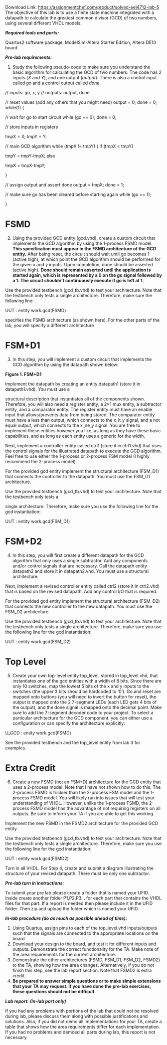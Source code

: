 Download Link: https://assignmentchef.com/product/solved-eel4712-lab-5
<br>
The objective of this lab is to use a finite state machine integrated with a datapath to calculate the greatest common divisor (GCD) of two numbers, using several different VHDL models.




<strong><em>Required tools and parts:  </em></strong>

Quartus2 software package, ModelSim-Altera Starter Edition, Altera DE10 board.

<strong><em>Pre-lab requirements:  </em></strong>

<ol>

 <li>Study the following pseudo-code to make sure you understand the basic algorithm for calculating the GCD of two numbers. The code has 2 inputs (<em>X</em> and <em>Y</em>), and one output (<em>output</em>). There is also a control input called <em>go</em> and a control output called <em>done</em>.</li>

</ol>

// inputs: go, x, y // outputs: output, done




// reset values (add any others that you might need) output = 0; done = 0;  while(1) {




// wait for go to start circuit  while (go == 0);  done = 0;




// store inputs in registers

tmpX = X;  tmpY = Y;




// main GCD algorithm  while (tmpX != tmpY) {        if (tmpX &lt; tmpY)

tmpY = tmpY-tmpX;       else

tmpX = tmpX-tmpY;

}




// assign output and assert done  output = tmpX;   done = 1;




// make sure go has been cleared before starting again  while (go == 1);

}







<h1>FSMD</h1>

<ol start="2">

 <li>Using the provided GCD entity (gcd.vhd), create a custom circuit that implements the GCD algorithm by using the 1-process FSMD model. <strong>This specification must appear in the FSMD architecture of the GCD entity.</strong> After being reset, the circuit should wait until go becomes 1 (active high), at which point the GCD algorithm should be performed for the given x and y inputs. Upon completion, done should be asserted (active high). <strong>Done should remain asserted until the application is started again, which is represented by a 0 on the go signal followed by a 1. The circuit shouldn’t continuously execute if go is left at 1.</strong></li>

</ol>




Use the provided testbench (gcd_tb.vhd) to test your architecture. Note that the testbench only tests a single architecture. Therefore, make sure the following line:




UUT : entity work.gcd(FSMD)




specifies the FSMD architecture (as shown here). For the other parts of the lab, you will specify a different architecture




<h1>FSM+D1</h1>

<ol start="3">

 <li>In this step, you will implement a custom circuit that implements the GCD algorithm by using the datapath shown below:</li>

</ol>




<strong>Figure 1. FSM+D1 </strong>




Implement the datapath by creating an entity datapath1 (store it in datapath1.vhd). You must use a

structural description that instantiates all of the components shown. Therefore, you will also need a register entity, a 2×1 mux entity, a subtractor entity, and a comparator entity. The register entity must have an enable input that allows/prevents data from being stored. The comparator entity must have a less than output, which connects to the x_lt_y signal, and a not equal output, which connects to the x_ne_y signal. You are free to implement these entities however you like, as long as they have these basic capabilities, and as long as each entity uses a generic for the width.




Next, implement a controller entity called ctrl1 (store it in ctrl1.vhd) that uses the control signals for the illustrated datapath to execute the GCD algorithm. Feel free to use either the 1-process or 2-process FSM model (I highly recommend the 2-process model).




For the provided gcd entity implement the structural architecture (FSM_D1) that connects the controller to the datapath. You must use the FSM_D1 architecture.




Use the provided testbench (gcd_tb.vhd) to test your architecture. Note that the testbench only tests a

single architecture. Therefore, make sure you use the following line for the gcd instantiation:




UUT : entity work.gcd(FSM_D1)

<strong> </strong>

<h1>FSM+D2</h1>

<ol start="4">

 <li>In this step, you will first create a different datapath for the GCD algorithm that only uses a single subtractor. Add any components and/or control signals that are necessary. Call the datapath entity datapath2 and store it in datapath2.vhd. You must use a structural architecture.</li>

</ol>




Next, implement a revised controller entity called ctrl2 (store it in ctrl2.vhd) that is based on the revised datapath. Add any control I/O that is required.




For the provided gcd entity implement the structural architecture (FSM_D2) that connects the new controller to the new datapath. You must use the FSM_D2 architecture.

Use the provided testbench (gcd_tb.vhd) to test your architecture. Note that the testbench only tests a single architecture. Therefore, make sure you use the following line for the gcd instantiation:




UUT : entity work.gcd(FSM_D2)

<strong> </strong>

<h1>Top Level</h1>

<ol start="5">

 <li>Create your own top-level entity top_level, stored in top_level.vhd, that instantiates one of the gcd entities with a width of 8 bits. Since there are only 10 switches, map the lowest 5 bits of the x and y inputs to the switches (the upper 3 bits should be hardcoded to ‘0’). Go and reset are mapped onto buttons (you will need to invert the button for reset), the output is mapped onto the 2 7-segment LEDs (each LED gets 4 bits of the output), and the done signal is mapped onto the decimal point. Make sure to add the 7-segment decoder code to your project. To select a particular architecture for the GCD component, you can either use a configuration or can specify the architecture explicitly:</li>

</ol>




U_GCD : entity work.gcd(FSMD)




See the provided testbench and the top_level entity from lab 3 for examples.




<h1>Extra Credit</h1>

<ol start="6">

 <li>Create a new FSMD (not an FSM+D) architecture for the GCD entity that uses a 2-process model. Note that I have not shown how to do this. The 2-process FSMD is trickier than the 2-process FSM model and the 1-process FSMD model. You will likely run into issues that will test your understanding of VHDL. However, unlike the 1-process FSMD, the 2-process FSMD model has the advantage of not requiring registers on all outputs. Be sure to inform your TA if you are able to get this working.</li>

</ol>




Implement the new FSMD in the FSMD2 architecture for the provided GCD entity.




Use the provided testbench (gcd_tb.vhd) to test your architecture. Note that the testbench only tests a single architecture. Therefore, make sure you use the following line for the gcd instantiation:




UUT : entity work.gcd(FSMD2)




<sup> </sup>Turn in all VHDL. For Step 4, create and submit a diagram illustrating the structure of your revised <sup> </sup>datapath. There must be only one subtractor.







<strong><em>Pre-lab turn in instructions:  </em></strong>

<strong><em> </em></strong>

To submit your pre lab please create a folder that is named your UFID. Inside create another folder P1,P2,P3… for each part that contains the VHDL files for that part. If a report is needed then please include it in the UFID folder. Then zip and upload the folder which is named your UFID.




<strong><em>In-lab procedure (do as much as possible ahead of time):  </em></strong>

<ol>

 <li>Using Quartus, assign pins to each of the top_level.vhd inputs/outputs such that the signals are connected to the appropriate locations on the board.</li>

 <li>Download your design to the board, and test it for different inputs and outputs. Demonstrate the correct functionality for the TA. Make note of the area requirements for the current architecture.</li>

 <li>Demonstrate the other architectures (FSMD, FSM_D1, FSM_D2, FSMD2) to the TA, showing how the area changes. Alternatively, if you do not finish this step, see the lab report section. Note that FSMD2 is extra credit.</li>

 <li><strong>Be prepared to answer simple questions or to make simple extensions that your TA may request. If you have done the pre-lab exercises, these questions should not be difficult. </strong></li>

</ol>

<strong> </strong>

<strong><em>Lab report: (In-lab part only)  </em></strong>

If you had any problems with portions of the lab that could not be resolved during lab, please discuss them along with possible justifications and solutions. Also, if you did not demo all implementations for your TA, create a table that shows how the area requirements differ for each implementation. If you had no problems and demoed all parts during lab, this report is not necessary.


